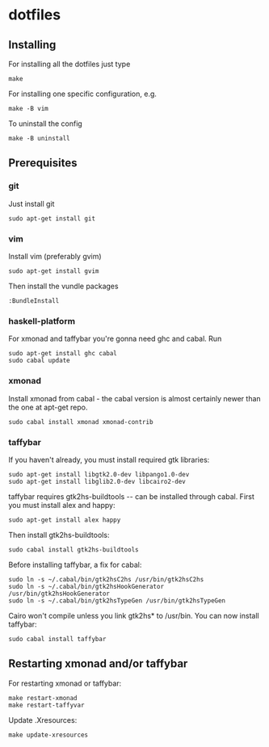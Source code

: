 dotfiles
========

Installing
----------
For installing all the dotfiles just type

    make

For installing one specific configuration, e.g.

    make -B vim

To uninstall the config

    make -B uninstall

Prerequisites
-------------

### git
Just install git

    sudo apt-get install git

### vim
Install vim (preferably gvim)

    sudo apt-get install gvim

Then install the vundle packages

    :BundleInstall

### haskell-platform
For xmonad and taffybar you're gonna need ghc and cabal. Run

    sudo apt-get install ghc cabal
    sudo cabal update

### xmonad
Install xmonad from cabal - the cabal version is almost certainly newer than the one at apt-get repo.

    sudo cabal install xmonad xmonad-contrib

### taffybar
If you haven't already, you must install required gtk libraries:

    sudo apt-get install libgtk2.0-dev libpango1.0-dev
    sudo apt-get install libglib2.0-dev libcairo2-dev
    
taffybar requires gtk2hs-buildtools -- can be installed through cabal.
First you must install alex and happy:

    sudo apt-get install alex happy

Then install gtk2hs-buildtools:

    sudo cabal install gtk2hs-buildtools

Before installing taffybar, a fix for cabal:

    sudo ln -s ~/.cabal/bin/gtk2hsC2hs /usr/bin/gtk2hsC2hs
    sudo ln -s ~/.cabal/bin/gtk2hsHookGenerator /usr/bin/gtk2hsHookGenerator
    sudo ln -s ~/.cabal/bin/gtk2hsTypeGen /usr/bin/gtk2hsTypeGen

Cairo won't compile unless you link gtk2hs* to /usr/bin.
You can now install taffybar:

    sudo cabal install taffybar

Restarting xmonad and/or taffybar
---------------------------------
For restarting xmonad or taffybar:

    make restart-xmonad
    make restart-taffyvar

Update .Xresources:

    make update-xresources

